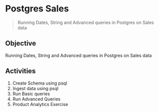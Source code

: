 # Postgres Sales

> Running Dates, String and Advanced queries in Postgres on Sales data

## Objective

Running Dates, String and Advanced queries in Postgres on Sales data

## Activities

1. Create Schema using psql
1. Ingest data using psql
1. Run Basic queries
1. Run Advanced Queries
1. Product Analytics Exercise